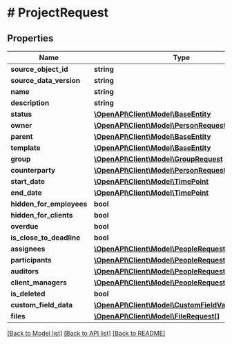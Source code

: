 # # ProjectRequest

## Properties

Name | Type | Description | Notes
------------ | ------------- | ------------- | -------------
**source_object_id** | **string** |  | [optional]
**source_data_version** | **string** |  | [optional]
**name** | **string** |  | [optional]
**description** | **string** |  | [optional]
**status** | [**\OpenAPI\Client\Model\BaseEntity**](BaseEntity.md) |  | [optional]
**owner** | [**\OpenAPI\Client\Model\PersonRequest**](PersonRequest.md) |  | [optional]
**parent** | [**\OpenAPI\Client\Model\BaseEntity**](BaseEntity.md) |  | [optional]
**template** | [**\OpenAPI\Client\Model\BaseEntity**](BaseEntity.md) |  | [optional]
**group** | [**\OpenAPI\Client\Model\GroupRequest**](GroupRequest.md) |  | [optional]
**counterparty** | [**\OpenAPI\Client\Model\PersonRequest**](PersonRequest.md) |  | [optional]
**start_date** | [**\OpenAPI\Client\Model\TimePoint**](TimePoint.md) |  | [optional]
**end_date** | [**\OpenAPI\Client\Model\TimePoint**](TimePoint.md) |  | [optional]
**hidden_for_employees** | **bool** |  | [optional]
**hidden_for_clients** | **bool** |  | [optional]
**overdue** | **bool** |  | [optional]
**is_close_to_deadline** | **bool** |  | [optional]
**assignees** | [**\OpenAPI\Client\Model\PeopleRequest**](PeopleRequest.md) |  | [optional]
**participants** | [**\OpenAPI\Client\Model\PeopleRequest**](PeopleRequest.md) |  | [optional]
**auditors** | [**\OpenAPI\Client\Model\PeopleRequest**](PeopleRequest.md) |  | [optional]
**client_managers** | [**\OpenAPI\Client\Model\PeopleRequest**](PeopleRequest.md) |  | [optional]
**is_deleted** | **bool** |  | [optional]
**custom_field_data** | [**\OpenAPI\Client\Model\CustomFieldValueRequest[]**](CustomFieldValueRequest.md) |  | [optional]
**files** | [**\OpenAPI\Client\Model\FileRequest[]**](FileRequest.md) |  | [optional]

[[Back to Model list]](../../README.md#models) [[Back to API list]](../../README.md#endpoints) [[Back to README]](../../README.md)
